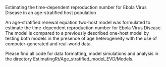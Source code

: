 Estimating the time-dependent reproduction number for Ebola Virus Disease in an age-stratified host population 

An age-stratified renewal equation two-host model was formulated to estimate the time-dependent reproduction number for Ebola Virus Disease. The model is compared to a previously described one-host model
by testing both models in the presence of age heterogeneity with the use of computer-generated and real-world data.

Please find all code for data formatting, model simulations and analysis in the directory EstimatingRt/Age_stratified_model_EVD/Models.
